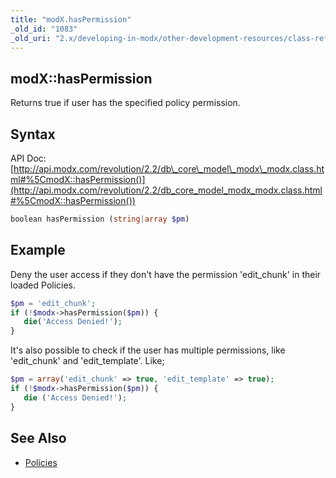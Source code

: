 ```yaml
---
title: "modX.hasPermission"
_old_id: "1083"
_old_uri: "2.x/developing-in-modx/other-development-resources/class-reference/modx/modx.haspermission"
---
```


## modX::hasPermission

 Returns true if user has the specified policy permission.

## Syntax

 API Doc: [http://api.modx.com/revolution/2.2/db\_core\_model\_modx\_modx.class.html#%5CmodX::hasPermission()](http://api.modx.com/revolution/2.2/db_core_model_modx_modx.class.html#%5CmodX::hasPermission())

 ``` php 
boolean hasPermission (string|array $pm)
```

## Example

 Deny the user access if they don't have the permission 'edit\_chunk' in their loaded Policies.

 ``` php 
$pm = 'edit_chunk';
if (!$modx->hasPermission($pm)) {
    die('Access Denied!');
}
```

 It's also possible to check if the user has multiple permissions, like 'edit\_chunk' and 'edit\_template'. Like;

 ``` php 
$pm = array('edit_chunk' => true, 'edit_template' => true);
if (!$modx->hasPermission($pm)) {
    die ('Access Denied!');
}
```

## See Also

- [Policies](administering-your-site/security/policies "Policies")